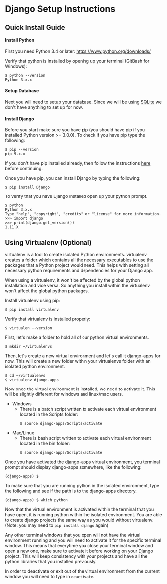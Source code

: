 # Django Setup Instructions

## Quick Install Guide

#### Install Python 

First you need Python 3.4 or later: https://www.python.org/downloads/

Verify that python is installed by opening up your terminal (GitBash for Windows):

```
$ python --version
Python 3.x.x
```

#### Setup Database

Next you will need to setup your database. Since we will be using [SQLite](https://www.sqlite.org/) we don't have anything to set up for now.

#### Install Django

Before you start make sure you have pip (you should have pip if you installed Python version >= 3.0.0). To check if you have pip type the following:

```
$ pip --version
pip 9.x.x
```

If you don't have pip installed already, then follow the instructions [here](https://pip.pypa.io/en/stable/installing/) before continuing.

Once you have pip, you can install Django by typing the following:

```
$ pip install Django
```

To verify that you have Django installed open up your python prompt.

```
$ python
Python 3.x.x
Type "help", "copyright", "credits" or "license" for more information.
>>> import django
>>> print(django.get_version())
1.11.X
```


## Using Virtualenv (Optional)

virtualenv is a tool to create isolated Python environments. virtualenv creates a folder which contains all the necessary executables to use the packages that a Python project would need. This helps with setting all necessary python requirements and dependencies for your Django app. 

When using a virtualenv, it won't be affected by the global python installation and vice versa. So anything you install within the virtualenv won't affect the global python packages. 

Install virtualenv using pip:

```
$ pip install virtualenv
```

Verify that virtualenv is installed properly:

```
$ virtualen --version
```

First, let's make a folder to hold all of our python virtual environments. 

```
$ mkdir ~/virtualenvs
```

Then, let's create a new virtual environment and let's call it django-apps for now. This will create a new folder within your virtualenvs folder with an isolated python environment. 

```
$ cd ~/virtualenvs
$ virtualenv django-apps
```

Now once the virtual environment is installed, we need to activate it. This will be slightly different for windows and linux/mac users.
* Windows
  * There is a batch script written to activate each virtual environment located in the Scripts folder:
    ```
    $ source django-apps/Scripts/activate
    ```
* Mac/Linux
  * There is bash script written to activate each virtual environment located in the bin folder:
    ```
    $ source django-apps/Scripts/activate
    ```

Once you have activated the django-apps virtual environment, you terminal prompt should display django-apps somewhere, like the following:

```
(django-apps) $
```

To make sure that you are running python in the isolated environment, type the following and see if the path is to the django-apps directory.

```
(django-apps) $ which python
```

Now that the virtual environment is activated within the terminal that you have open, it is running python within the isolated environment. You are able to create django projects the same way as you would without virtualenv. (Note: you may need to `pip install django` again) 

Any other terminal windows that you open will not have the virtual environment running and you will need to activate it for the specific terminal window. This means that everytime you close your terminal window and open a new one, make sure to activate it before working on your Django project. This will keep consistency with your projects and have all the python libraries that you installed previously.

In order to deactivate or exit out of the virtual environment from the current window you will need to type in `deactivate`.
